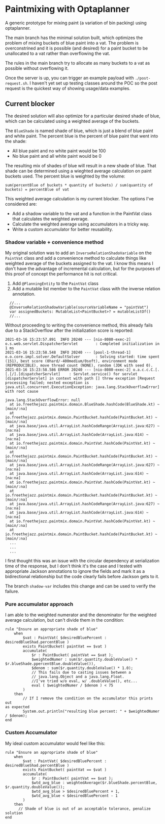 # Paintmixing with Optaplanner

A generic prototype for mixing paint (a variation of bin packing) using
optaplanner.

The main branch has the minimal solution built, which optimizes the
problem of mixing buckets of blue paint into a vat. The problem is
overconstrined and it is possible (and desired) for a paint bucket to be
unallocated to a vat rather than overflowing the vat.

The rules in the main branch try to allocate as many buckets to a vat as
possible without overflowing it.

Once the server is up, you can trigger an example payload with
`./post-request.sh`. I haven't yet set up testing classes around the POC
so the post request is the quickest way of showing usage/data examples.

## Current blocker

The desired solution will also optimize for a particular desired shade
of blue, which can be calculated using a weighted average of the
buckets.

The `BlueShade` is named shade of blue, which is just a blend of blue
paint and white paint. The percent blue is the percent of blue paint
that went into the shade:

 - All blue paint and no white paint would be 100
 - No blue paint and all white paint would be 0

The resulting mix of shades of blue will result in a new shade of blue.
That shade can be determined using a wieghted average calculation on
paint buckets used. The percent blue is weighted by the volume:

```
sum(percentBlue of buckets * quantity of buckets) / sum(quantity of buckets) = percentBlue of vat
```

This weighted average calculation is my current blocker. The options
I've considered are:

 - Add a shadow variable to the vat and a function in the PaintVat class
   that calculates the weighted average.
 - Calculate the weighted average using accumulators in a tricky way.
 - Write a custom accumulator for better reusability.

### Shadow variable + convenience method
My original solution was to add an `InverseRelationShadoVariable` on
the `PaintVat` class and add a convenience method to calculate things
like weighted average of the buckets assigned to the vat. I know this
means I don't have the advantage of incremental calculation, but for the
purposes of this proof of concept the performance hit is not critical.

1. Add `@PlanningEntity` to the `PaintVat` class
1. Add a mutable list member to the `PaintVat` class with the inverse relation annotation.
```
  //...
  @InverseRelationShadowVariable(sourceVariableName = "paintVat")
  var assignedBuckets: MutableList<PaintBucket>? = mutableListOf()
  //...
```

Without proceeding to writing the convenience method, this already fails
due to a StackOverflow after the initialization score is reported:

```
2021-03-16 15:23:57.891  INFO 20240 --- [nio-8080-exec-2] o.s.web.servlet.DispatcherServlet        : Completed initialization in 1 ms
2021-03-16 15:23:58.548  INFO 20240 --- [pool-1-thread-1] o.o.core.impl.solver.DefaultSolver       : Solving started: time spent (151), best score (0hard/-400medium/0soft), environment mode (REPRODUCIBLE), move thread count (NONE), random (JDK with seed 0).
2021-03-16 15:23:58.586 ERROR 20240 --- [nio-8080-exec-2] o.a.c.c.C.[.[.[/].[dispatcherServlet]    : Servlet.service() for servlet [dispatcherServlet] in context with path [] threw exception [Request processing failed; nested exception is java.util.concurrent.ExecutionException: java.lang.StackOverflowError] with root cause

java.lang.StackOverflowError: null
  at io.freethejazz.paintmix.domain.BlueShade.hashCode(BlueShade.kt) ~[main/:na]
  at io.freethejazz.paintmix.domain.PaintBucket.hashCode(PaintBucket.kt) ~[main/:na]
  at java.base/java.util.ArrayList.hashCodeRange(ArrayList.java:627) ~[na:na]
  at java.base/java.util.ArrayList.hashCode(ArrayList.java:614) ~[na:na]
  at io.freethejazz.paintmix.domain.PaintVat.hashCode(PaintVat.kt) ~[main/:na]
  at io.freethejazz.paintmix.domain.PaintBucket.hashCode(PaintBucket.kt) ~[main/:na]
  at java.base/java.util.ArrayList.hashCodeRange(ArrayList.java:627) ~[na:na]
  at java.base/java.util.ArrayList.hashCode(ArrayList.java:614) ~[na:na]
  at io.freethejazz.paintmix.domain.PaintVat.hashCode(PaintVat.kt) ~[main/:na]
  at io.freethejazz.paintmix.domain.PaintBucket.hashCode(PaintBucket.kt) ~[main/:na]
  at java.base/java.util.ArrayList.hashCodeRange(ArrayList.java:627) ~[na:na]
  at java.base/java.util.ArrayList.hashCode(ArrayList.java:614) ~[na:na]
  at io.freethejazz.paintmix.domain.PaintVat.hashCode(PaintVat.kt) ~[main/:na]
  at io.freethejazz.paintmix.domain.PaintBucket.hashCode(PaintBucket.kt) ~[main/:na]
  ...
  ...
  ...
```

I first thought this was an issue with the circular dependency at
serialization time of the response, but I don't think it's the case and
I tested with appropriate Jackson annotations to ignore the fields and
mark it as a bidirectional relationship but the code clearly fails
before Jackson gets to it.

The branch `shadow-var` includes this change and can be used to verify
the failure.


### Pure accumulator approach
I am able to the weighted numerator and the denominator for the weighted
average calculation, but can't divide them in the condition:

```
rule "Ensure an appropriate shade of blue"
    when
        $vat : PaintVat( $desiredBluePercent :
desiredBlueShad.percentBlue )
        exists PaintBucket( paintVat == $vat )
        accumulate(
            $r : PaintBucket( paintVat == $vat );
            $weightedNumer : sum($r.quantity.doubleValue() * $r.blueShade.ppercentBlue.doubleValue()),
            $denom : sum($r.quantity.doubleValue() * 1.0);
            // This fails due to casting issues between a
            // java.lang.Object and a java.lang.Float.
            //I've tried w/o eval, w/ .doubleValue(), etc...
            eval ( $weightedNumer / $denom ) < 75
        )
    then
        // If I remove the condition on the accumulator this prints out
as expected
        System.out.println("resulting blue percent: " + $weightedNumer / $denom);
end
```

### Custom Accumulator
My ideal custom accumulator would feel like this:

```
rule "Ensure an appropriate shade of blue"
    when
        $vat : PaintVat( $desiredBluePercent :
desiredBlueShad.percentBlue )
        exists PaintBucket( paintVat == $vat )
        accumulate(
            $r : PaintBucket( paintVat == $vat );
            $wtd_avg_blue : weightedAverage($r.blueShade.percentBlue, $r.quantity.doubleValue());
            $wtd_avg_blue > $desiredBluePercent + 1,
            $wtd_avg_blue < $desiredBluePercent - 1
        )
    then
      // Shade of blue is out of an acceptable tolerance, penalize solution
end
```
